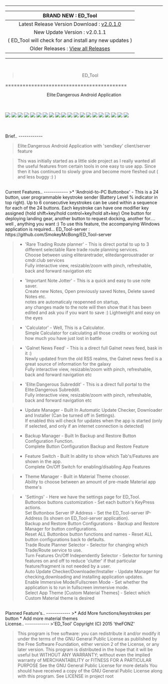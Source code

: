 -------
| BRAND NEW :  ED_Tool |
| :------------: |
| Latest Release Version Download :  [ v2.0.1.0 ](https://github.com/SmokeyMcBong/ED_Tool/releases/tag/v2.0.1.0) |
| New Update Version :  v2.0.1.1 |
| ( ED_Tool will check for and install any new updates ) |
| Older Releases : [ View all Releases ](https://github.com/SmokeyMcBong/ED_Tool/releases) |

-------
<br />  

><center>ED_Tool</center>
==========================================
<center>Elite:Dangerous Android Application</center>

<br />
<br />

![](http://i.imgur.com/hBphZm9.png) 
![](http://i.imgur.com/DYyg942.png) 
![](http://i.imgur.com/i9vLDFC.png) 
![](http://i.imgur.com/kfH3yTY.png) 
![](http://i.imgur.com/lA2zLDZ.png)
![](http://i.imgur.com/GbD5ueH.png) 
![](http://i.imgur.com/ligl7Kw.png) 
![](http://i.imgur.com/qtTkBEb.png) 
![](http://i.imgur.com/lG5EPgS.png) 
![](http://i.imgur.com/BjYkvQ2.png) 
![](http://i.imgur.com/bKt5QrO.png) 
![](http://i.imgur.com/Ao68tTY.png) 
![](http://i.imgur.com/msVst9Z.png) 
![](http://i.imgur.com/cmkckhx.png) 
![](http://i.imgur.com/Joxcur9.png) 
![](http://i.imgur.com/fVtLFmr.png) 
![](http://i.imgur.com/bZFeT8I.png) 
![](http://i.imgur.com/K4vvqay.png) 
![](http://i.imgur.com/F8KeQUz.png) 
![](http://i.imgur.com/R6ykzPl.png) 





<br />
<br />
Brief..
------------

>Elite:Dangerous Android Application with 'sendkey' client/server feature

>This was initially started as a little side project as I really wanted all the useful
features from certain tools in one easy to use app.
Since then it has continued to slowly grow and become more fleshed out ( and less buggy :) )

<br />
Current Features..
------------
>* 'Android-to-PC Buttonbox' - This is a 24 button, user programmable keystroke sender (Battery Level % indicator in top right).   
Up to 6 consecutive keystrokes can be used within a sequence for each of the 24 buttons.   
Each keystroke can have one modifier key assigned (hold shift+key/hold control+key/hold alt+key)    
One button for deploying landing gear, another button to request docking, another for.... well , anything you want :)   
To use this feature, the accompanying Windows application is required... ED_Tool-server : https://github.com/SmokeyMcBong/ED_Tool-server 
 

>* 'Rare Trading Route planner' - This is direct portal to up to 3 different selectable Rare trade route planning services.  
Choose between using eliteraretrader, elitedangeroustrader or cmdr.club services  
Fully interactive view, resizable/zoom with pinch, refreshable, back and forward navigation etc


>* 'Important Note Jotter' - This is a quick and easy to use note saver.  
Create new Notes, Open previously saved Notes, Delete saved Notes etc.       
notes are automaticaly reopenned on startup,  
any changes made to the note will then show that it has been edited and ask you if you want to save :)
Lightweight and easy on the eyes   


>* 'Calculator' - Well, This is a Calculator.  
Simple Calculator for calculating all those credits or working out how much you have just lost in battle   


>* 'Galnet News Feed' - This is a direct full Galnet news feed, bask in it :)  
Newly updated from the old RSS realms, the Galnet news feed is a great source of information for the galaxy  
Fully interactive view, resizable/zoom with pinch, refreshable, back and forward navigation etc


>* 'Elite:Dangerous Subreddit' - This is a direct full portal to the Elite:Dangerous Subreddit.  
Fully interactive view, resizable/zoom with pinch, refreshable, back and forward navigation etc 


>* Update Manager - Built In Automatic Update Checker, Downloader and Installer (Can be turned off in Settings).  
If enabled this will check for updates when the app is started (only if selected, and only if an internet connection is detected)


>* Backup Manager - Built In Backup and Restore Button Configuration Function.  
Complete Button Configuration Backup and Restore Feature


>* Feature Switch - Built In ability to show which Tab's/Features are shown in the app.  
Complete On/Off Switch for enabling/disabling App Features 


>* Theme Manager - Built in Material Theme chooser.  
Ability to choose between an amount of pre-made Material app theme's


>* 'Settings' - Here we have the settings page for ED_Tool.   
Buttonbox buttons customization - Set each button's KeyPress actions.   
Set Buttonbox Server IP Address - Set the ED_Tool-server IP-Address (Is shown on ED_Tool-server application).   
Backup and Restore Button Configurations - Backup and Restore Manager for button configurations.   
Reset ALL Buttonbox button functions and names - Reset ALL button configurations back to defaults.   
Trade Route Planner Selector - Selector for changing which Trade/Route service to use.   
Turn Features On/Off Independently Selector - Selector for turning features on and off to reduce 'clutter' if that particular feature/fragment is not needed by a user.   
Auto Update Checker/Downloader/Installer - Update Manager for checking,downloading and installing application updates.      
Enable Immersive Mode/Fullscreen Mode - Set whether the application is to run in fullscreen immersive mode.     
Select App Theme [Custom Material Themes] - Select which Custom Material theme is desired  

<br />
Planned Feature's..
------------
>* Add More functions/keystrokes per button    
* Add more material themes 

<br />
License..
------------
>'ED_Tool'  
Copyright (C) 2015  'theFONZ'

>This program is free software: you can redistribute it and/or modify
 it under the terms of the GNU General Public License as published by
 the Free Software Foundation, either version 2 of the License, or
 any later version. 
 This program is distributed in the hope that it will be useful
 but WITHOUT ANY WARRANTY; without even the implied warranty of
 MERCHANTABILITY or FITNESS FOR A PARTICULAR PURPOSE
 See the GNU General Public License for more details
 You should have received a copy of the GNU General Public License
 along with this program. See LICENSE in project root
